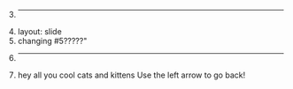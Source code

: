 3.	---
4.	layout: slide
5.	changing #5?????"
6.	---
7.	hey all you cool cats and kittens
Use the left arrow to go back!

